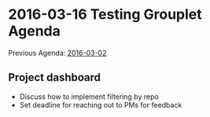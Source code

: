 # 2016-03-16 Testing Grouplet Agenda

Previous Agenda: [2016-03-02](./20160302_agenda.md)

## Project dashboard

* Discuss how to implement filtering by repo
* Set deadline for reaching out to PMs for feedback
